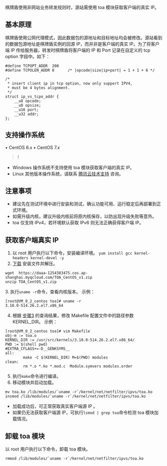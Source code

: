 棋牌盾使用非网站业务转发规则时，源站需使用 toa 模块获取客户端的真实 IP。

## 基本原理
棋牌盾使用公网代理模式，因此数据包的源地址和目标地址均会被修改。源站看到的数据包源地址是棋牌盾实例的回源 IP，而并非是客户端的真实 IP。为了将客户端 IP 传给服务器，转发时棋牌盾将客户端的 IP 和 Port 记录在自定义的 tcp option 字段中。如下：
```
#define TCPOPT_ADDR  200
#define TCPOLEN_ADDR 8      /* |opcode|size|ip+port| = 1 + 1 + 6 */

/*
 * insert client ip in tcp option, now only support IPV4,
 * must be 4 bytes alignment.
 */
struct ip_vs_tcpo_addr {
    __u8 opcode;
    __u8 opsize;
    __u16 port;
    __u32 addr;
};
```

## 支持操作系统
•	CentOS 6.x
•	CentOS 7.x
>!
- Windows 操作系统不支持使用 toa 模块获取客户端的真实 IP。
- Linux 其他版本操作系统，请联系 [腾讯云技术支持](https://cloud.tencent.com/about/connect) 咨询。

## 注意事项
- 建议先在测试环境中进行安装和测试，确认功能可用、运行稳定后再部署到正式环境。
- 如需升级内核，建议升级内核前将原内核保存，以防出现升级失败等意外。
-  toa 仅支持 IPv4，若环境默认获取 IPv6 则无法正确获得客户端 IP。

## 获取客户端真实 IP
1. 以 root 用户执行以下命令，安装编译环境。
`yum install gcc kernel-headers kernel-devel -y `
2. [下载](https://daaa-1254383475.cos.ap-shanghai.myqcloud.com/TOA_CentOS_v1.zip) 安装文件并解压。
 ```
wget  https://daaa-1254383475.cos.ap-shanghai.myqcloud.com/TOA_CentOS_v1.zip
unzip TOA_CentOS_v1.zip
 ```
 <span id="step3"></span>
3. 执行`uname -r`命令，查看内核版本。
 示例：
```
[root@VM_0_2_centos toa]# uname -r
3.10.0-514.26.2.el7.x86_64
```
4. 根据 [步骤3](#step3) 的查询结果，修改 Makefile 配置文件中的路径参数 KERNEL_DIR。
示例：
```
[root@VM_0_2_centos toa]# vim Makefile 
obj-m := toa.o
KERNEL_DIR := /usr/src/kernels/3.10.0-514.26.2.el7.x86_64/
PWD := $(shell pwd)
#EXTRA_CFLAGS+=-D__GENKSYMS__
all:
        make -C $(KERNEL_DIR) M=$(PWD) modules
clean:    
        rm *.o *.ko *.mod.c  Module.symvers modules.order
```
5. 执行`make`命令进行编译。
6. 移动模块并启动加载。
```
mv toa.ko /lib/modules/`uname -r`/kernel/net/netfilter/ipvs/toa.ko
insmod /lib/modules/`uname -r`/kernel/net/netfilter/ipvs/toa.ko
```
 - 加载成功后，可正常获取真实客户端源 IP 。
 - 如果仍无法获取客户端源 IP，可执行`lsmod | grep toa`命令检测 toa 模块加载情况。

## 卸载 toa 模块
以 root 用户执行以下命令，卸载 toa 模块。
```
rmmod /lib/modules/`uname -r`/kernel/net/netfilter/ipvs/toa.ko
```
